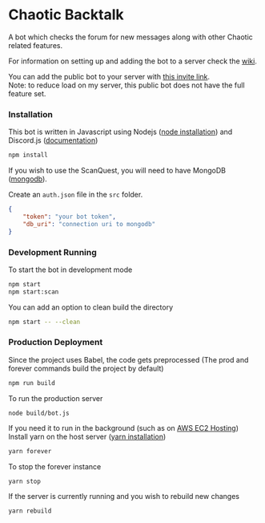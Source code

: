 # Chaotic Backtalk
A bot which checks the forum for new messages along with other Chaotic related features.

For information on setting up and adding the bot to a server check the [wiki](https://github.com/chaoticbackup/discordbot/wiki).

You can add the public bot to your server with [this invite link](https://discordapp.com/oauth2/authorize?client_id=279331985955094529&scope=bot&permissions=388160).  
Note: to reduce load on my server, this public bot does not have the full feature set.

### Installation
This bot is written in Javascript using Nodejs ([node installation](https://nodejs.org/en/)) and Discord.js ([documentation](https://discord.js.org/#/docs/main/stable/general/welcome))
```bash
npm install
```

If you wish to use the ScanQuest, you will need to have MongoDB ([mongodb](https://www.mongodb.com/try/download/community)).

Create an ``auth.json`` file in the ``src`` folder.
```json
{
    "token": "your bot token",
    "db_uri": "connection uri to mongodb"
}
```

### Development Running
To start the bot in development mode
```bash
npm start
npm start:scan
```
You can add an option to clean build the directory
```bash
npm start -- --clean
```

### Production Deployment

Since the project uses Babel, the code gets preprocessed (The prod and forever commands build the project by default)
```bash
npm run build
```
To run the production server
```
node build/bot.js
```

If you need it to run in the background (such as on [AWS EC2 Hosting](https://github.com/chaoticbackup/discordbot/wiki/AWS-EC2-Hosting))  
Install yarn on the host server ([yarn installation](https://classic.yarnpkg.com/en/docs/install/))
```bash
yarn forever
```
To stop the forever instance
```bash
yarn stop
```
If the server is currently running and you wish to rebuild new changes
```bash
yarn rebuild
```

